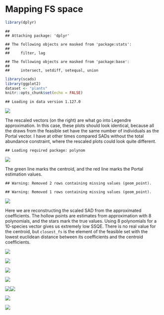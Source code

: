 Mapping FS space
================

``` r
library(dplyr)
```

    ## 
    ## Attaching package: 'dplyr'

    ## The following objects are masked from 'package:stats':
    ## 
    ##     filter, lag

    ## The following objects are masked from 'package:base':
    ## 
    ##     intersect, setdiff, setequal, union

``` r
library(scads)
library(ggplot2)
dataset <- "plants"
knitr::opts_chunk$set(echo = FALSE)
```

    ## Loading in data version 1.127.0

![](fs_space_files/figure-markdown_github/density%20plot%20perhaps-1.png)

The rescaled vectors (on the right) are what go into Legendre approximation. In this case, these plots should look identical, because all the draws from the feasible set have the same number of individuals as the Portal vector. I have at other times compared SADs without the total abundance constraint, where the rescaled plots could look quite different.

    ## Loading required package: polynom

![](fs_space_files/figure-markdown_github/distance%20to%20centroid-1.png)

The green line marks the centroid, and the red line marks the Portal estimation values.

    ## Warning: Removed 2 rows containing missing values (geom_point).

    ## Warning: Removed 1 rows containing missing values (geom_point).

![](fs_space_files/figure-markdown_github/generate%20from%20centroid,%20empirical-1.png)

Here we are reconstructing the scaled SAD from the approximated coefficients. The hollow points are estimates from approximation with 8 polynomials, and the stars mark the true values. Using 8 polynomials for a 10-species vector gives us extremely low SSQE. There is no real value for the centroid, but `closest_fs` is the element of the feasible set with the lowest euclidean distance between its coefficients and the centroid coefficients.

![](fs_space_files/figure-markdown_github/dist%20to%20centroid%20plot-1.png)

![](fs_space_files/figure-markdown_github/heatmap-1.png)

![](fs_space_files/figure-markdown_github/linecloud-1.png)

![](fs_space_files/figure-markdown_github/coefficients%20linecloud-1.png)

![](fs_space_files/figure-markdown_github/add%20some%20rats-1.png)![](fs_space_files/figure-markdown_github/add%20some%20rats-2.png)

![](fs_space_files/figure-markdown_github/raw%20abundance%20centroid-1.png)

![](fs_space_files/figure-markdown_github/obs%20pred%20plots-1.png)
